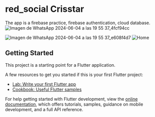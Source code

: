 # red_social Crisstar 

The app is a firebase practice, firebase authentication, cloud database.
![Imagen de WhatsApp 2024-06-04 a las 19 55 37_4fcf94cc](https://github.com/LarissaHilario/Social-network-crisstar/assets/74081339/a2df3f90-bb51-4d6d-890a-a2255ea96518)


![Imagen de WhatsApp 2024-06-04 a las 19 55 37_e608f4d7](https://github.com/LarissaHilario/Social-network-crisstar/assets/74081339/4e9d5e44-17af-493e-aee8-1a84e4d10d9e)
![Home](https://github.com/LarissaHilario/Social-network-crisstar/assets/74081339/c4b22804-37a2-4571-90c0-e96e385a6899)


## Getting Started

This project is a starting point for a Flutter application.

A few resources to get you started if this is your first Flutter project:

- [Lab: Write your first Flutter app](https://docs.flutter.dev/get-started/codelab)
- [Cookbook: Useful Flutter samples](https://docs.flutter.dev/cookbook)

For help getting started with Flutter development, view the
[online documentation](https://docs.flutter.dev/), which offers tutorials,
samples, guidance on mobile development, and a full API reference.
